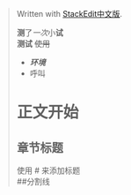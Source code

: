 


> Written with [StackEdit中文版](https://stackedit.cn/).
>
> **测**了*一次*小**试**  
> **测试** ~~使用~~  
> + ***环境***  
> + 呼叫
>  # 正文开始  
>   ## 章节标题  
>   使用 # 来添加标题  
>  ##分割线

 

 

<!--stackedit_data:
eyJoaXN0b3J5IjpbNzgzNTQzMjAwLC0xMTcyMTE2MjAzLDE1Nj
E4NzkyNSwxMDc3NzEzMzk5LDEzOTY1NDU2MzAsLTY1NDU0OTQ5
NywyMDkwMjc2MzM3LDQ0MDkwNTYxOV19
-->